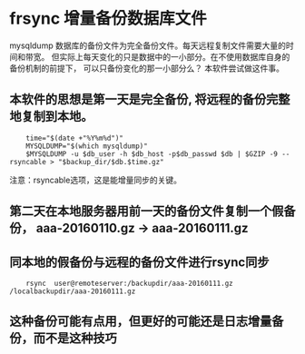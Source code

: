 # frsync 增量备份数据库文件

mysqldump 数据库的备份文件为完全备份文件。每天远程复制文件需要大量的时间和带宽。
但实际上每天变化的只是数据中的一小部分。在不使用数据库自身的备份机制的前提下，
可以只备份变化的那一小部分么？ 本软件尝试做这件事。


## 本软件的思想是第一天是完全备份, 将远程的备份完整地复制到本地。

		time="$(date +"%Y%m%d")"
		MYSQLDUMP="$(which mysqldump)"
		$MYSQLDUMP -u $db_user -h $db_host -p$db_passwd $db | $GZIP -9 --rsyncable > "$backup_dir/$db.$time.gz"

注意：rsyncable选项，这是能增量同步的关键。


## 第二天在本地服务器用前一天的备份文件复制一个假备份， aaa-20160110.gz -> aaa-20160111.gz


## 同本地的假备份与远程的备份文件进行rsync同步

		rsync  user@remoteserver:/backupdir/aaa-20160111.gz  /localbackupdir/aaa-20160111.gz


## 这种备份可能有点用，但更好的可能还是日志增量备份，而不是这种技巧

 
